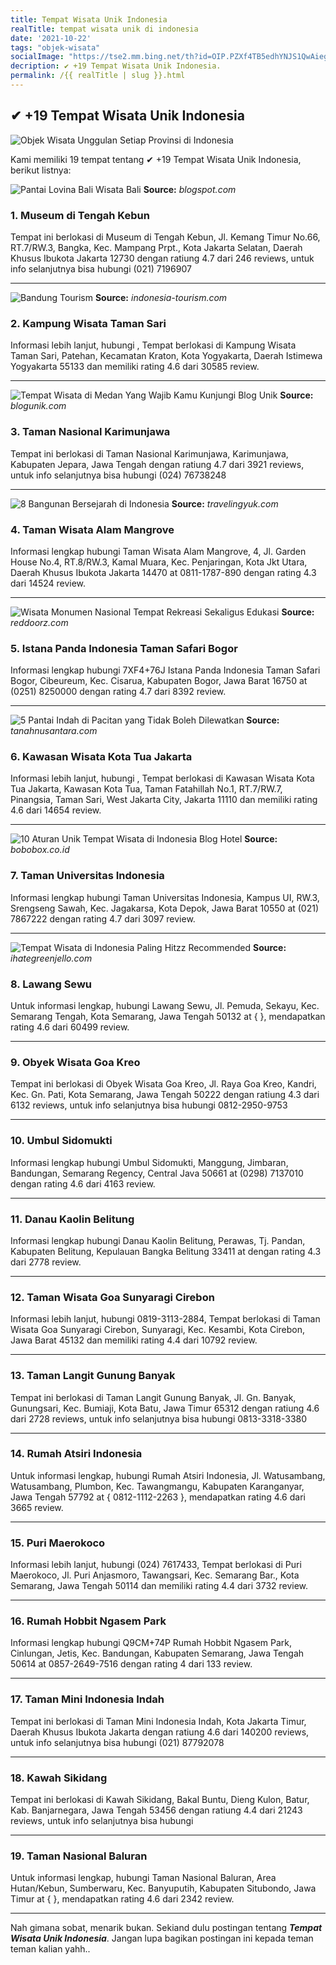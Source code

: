 ```yaml
---
title: Tempat Wisata Unik Indonesia
realTitle: tempat wisata unik di indonesia
date: '2021-10-22'
tags: "objek-wisata"
socialImage: "https://tse2.mm.bing.net/th?id=OIP.PZXf4TB5edhYNJS1QwAiegHaDm&amp;pid=15.1"
decription: ✔ +19 Tempat Wisata Unik Indonesia.
permalink: /{{ realTitle | slug }}.html
---
```


## ✔ +19 Tempat Wisata Unik Indonesia

![Objek Wisata Unggulan Setiap Provinsi di Indonesia](http://www.tanahnusantara.com/wp-content/uploads/2017/10/objek-wisata-unggulan-di-indonesia-1024x499.png)



Kami memiliki 19 tempat tentang ✔ +19 Tempat Wisata Unik Indonesia, berikut listnya:



![Pantai Lovina Bali  Wisata Bali](https://tse3.mm.bing.net/th?id=OIP.dAHdZ7OAC85vtvKoxCAzPgAAAA&amp;pid=15.1)
**Source:** _blogspot.com_


### 1. Museum di Tengah Kebun



Tempat ini berlokasi di Museum di Tengah Kebun, Jl. Kemang Timur No.66, RT.7/RW.3, Bangka, Kec. Mampang Prpt., Kota Jakarta Selatan, Daerah Khusus Ibukota Jakarta 12730 dengan ratiung 4.7 dari 246 reviews, untuk info selanjutnya bisa hubungi (021) 7196907

---


![Bandung Tourism](https://tse2.mm.bing.net/th?id=OIP.4agJOSNgYimQeoqlrW8VXQHaEG&amp;pid=15.1)
**Source:** _indonesia-tourism.com_


### 2. Kampung Wisata Taman Sari



Informasi lebih lanjut, hubungi , Tempat berlokasi di Kampung Wisata Taman Sari, Patehan, Kecamatan Kraton, Kota Yogyakarta, Daerah Istimewa Yogyakarta 55133 dan memiliki rating 4.6 dari 30585 review.

---


![Tempat Wisata di Medan Yang Wajib Kamu Kunjungi  Blog Unik](https://tse1.mm.bing.net/th?id=OIP.AoFlUBOoBmIpzBU6nzFSuQHaEp&amp;pid=15.1)
**Source:** _blogunik.com_


### 3. Taman Nasional Karimunjawa



Tempat ini berlokasi di Taman Nasional Karimunjawa, Karimunjawa, Kabupaten Jepara, Jawa Tengah dengan ratiung 4.7 dari 3921 reviews, untuk info selanjutnya bisa hubungi (024) 76738248

---


![8 Bangunan Bersejarah di Indonesia](https://tse3.mm.bing.net/th?id=OIP.sfG0VTn1-PgDqm3ZzfM6TQHaEz&amp;pid=15.1)
**Source:** _travelingyuk.com_


### 4. Taman Wisata Alam Mangrove



Informasi lengkap hubungi Taman Wisata Alam Mangrove, 4, Jl. Garden House No.4, RT.8/RW.3, Kamal Muara, Kec. Penjaringan, Kota Jkt Utara, Daerah Khusus Ibukota Jakarta 14470 at 0811-1787-890 dengan rating 4.3 dari 14524 review.

---


![Wisata Monumen Nasional Tempat Rekreasi Sekaligus Edukasi ](https://tse2.mm.bing.net/th?id=OIP.oJ-rh7mEn5hacnA22e2R5QHaFf&amp;pid=15.1)
**Source:** _reddoorz.com_


### 5. Istana Panda Indonesia Taman Safari Bogor



Informasi lengkap hubungi 7XF4+76J Istana Panda Indonesia Taman Safari Bogor, Cibeureum, Kec. Cisarua, Kabupaten Bogor, Jawa Barat 16750 at (0251) 8250000 dengan rating 4.7 dari 8392 review.

---


![5 Pantai Indah di Pacitan yang Tidak Boleh Dilewatkan](https://tse1.mm.bing.net/th?id=OIP.vVjHMzpw9jRekHIhs6gG6gHaE7&amp;pid=15.1)
**Source:** _tanahnusantara.com_


### 6. Kawasan Wisata Kota Tua Jakarta



Informasi lebih lanjut, hubungi , Tempat berlokasi di Kawasan Wisata Kota Tua Jakarta, Kawasan Kota Tua, Taman Fatahillah No.1, RT.7/RW.7, Pinangsia, Taman Sari, West Jakarta City, Jakarta 11110 dan memiliki rating 4.6 dari 14654 review.

---


![10 Aturan Unik Tempat Wisata di Indonesia  Blog Hotel ](https://tse1.mm.bing.net/th?id=OIP.QvBeMa9zjR5vlRlus8YJAQHaEH&amp;pid=15.1)
**Source:** _bobobox.co.id_


### 7. Taman Universitas Indonesia



Informasi lengkap hubungi Taman Universitas Indonesia, Kampus UI, RW.3, Srengseng Sawah, Kec. Jagakarsa, Kota Depok, Jawa Barat 10550 at (021) 7867222 dengan rating 4.7 dari 3097 review.

---


![Tempat Wisata di Indonesia Paling Hitzz Recommended ](https://tse2.mm.bing.net/th?id=OIP.cCtewWR_9ekFzujIaGxiGAHaI2&amp;pid=15.1)
**Source:** _ihategreenjello.com_


### 8. Lawang Sewu



Untuk informasi lengkap, hubungi Lawang Sewu, Jl. Pemuda, Sekayu, Kec. Semarang Tengah, Kota Semarang, Jawa Tengah 50132 at {  }, mendapatkan rating 4.6 dari 60499 review.

---


### 9. Obyek Wisata Goa Kreo



Tempat ini berlokasi di Obyek Wisata Goa Kreo, Jl. Raya Goa Kreo, Kandri, Kec. Gn. Pati, Kota Semarang, Jawa Tengah 50222 dengan ratiung 4.3 dari 6132 reviews, untuk info selanjutnya bisa hubungi 0812-2950-9753

---


### 10. Umbul Sidomukti



Informasi lengkap hubungi Umbul Sidomukti, Manggung, Jimbaran, Bandungan, Semarang Regency, Central Java 50661 at (0298) 7137010 dengan rating 4.6 dari 4163 review.

---


### 11. Danau Kaolin Belitung



Informasi lengkap hubungi Danau Kaolin Belitung, Perawas, Tj. Pandan, Kabupaten Belitung, Kepulauan Bangka Belitung 33411 at  dengan rating 4.3 dari 2778 review.

---


### 12. Taman Wisata Goa Sunyaragi Cirebon



Informasi lebih lanjut, hubungi 0819-3113-2884, Tempat berlokasi di Taman Wisata Goa Sunyaragi Cirebon, Sunyaragi, Kec. Kesambi, Kota Cirebon, Jawa Barat 45132 dan memiliki rating 4.4 dari 10792 review.

---


### 13. Taman Langit Gunung Banyak



Tempat ini berlokasi di Taman Langit Gunung Banyak, Jl. Gn. Banyak, Gunungsari, Kec. Bumiaji, Kota Batu, Jawa Timur 65312 dengan ratiung 4.6 dari 2728 reviews, untuk info selanjutnya bisa hubungi 0813-3318-3380

---


### 14. Rumah Atsiri Indonesia



Untuk informasi lengkap, hubungi Rumah Atsiri Indonesia, Jl. Watusambang, Watusambang, Plumbon, Kec. Tawangmangu, Kabupaten Karanganyar, Jawa Tengah 57792 at { 0812-1112-2263 }, mendapatkan rating 4.6 dari 3665 review.

---


### 15. Puri Maerokoco



Informasi lebih lanjut, hubungi (024) 7617433, Tempat berlokasi di Puri Maerokoco, Jl. Puri Anjasmoro, Tawangsari, Kec. Semarang Bar., Kota Semarang, Jawa Tengah 50114 dan memiliki rating 4.4 dari 3732 review.

---


### 16. Rumah Hobbit Ngasem Park



Informasi lengkap hubungi Q9CM+74P Rumah Hobbit Ngasem Park, Cinlungan, Jetis, Kec. Bandungan, Kabupaten Semarang, Jawa Tengah 50614 at 0857-2649-7516 dengan rating 4 dari 133 review.

---


### 17. Taman Mini Indonesia Indah



Tempat ini berlokasi di Taman Mini Indonesia Indah, Kota Jakarta Timur, Daerah Khusus Ibukota Jakarta dengan ratiung 4.6 dari 140200 reviews, untuk info selanjutnya bisa hubungi (021) 87792078

---


### 18. Kawah Sikidang



Tempat ini berlokasi di Kawah Sikidang, Bakal Buntu, Dieng Kulon, Batur, Kab. Banjarnegara, Jawa Tengah 53456 dengan ratiung 4.4 dari 21243 reviews, untuk info selanjutnya bisa hubungi 

---


### 19. Taman Nasional Baluran



Untuk informasi lengkap, hubungi Taman Nasional Baluran, Area Hutan/Kebun, Sumberwaru, Kec. Banyuputih, Kabupaten Situbondo, Jawa Timur at {  }, mendapatkan rating 4.6 dari 2342 review.

---









Nah gimana sobat, menarik bukan. Sekiand dulu postingan tentang ***Tempat Wisata Unik Indonesia***. Jangan lupa bagikan postingan ini kepada teman teman kalian yahh..
